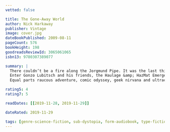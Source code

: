 ```yaml
---
vetted: false

title: The Gone-Away World
author: Nick Harkaway
publisher: Vintage
image: cover.jpg
dateBookPublished: 2009-08-11
pageCount: 576
bookHeight: 198
goodreadsReviewId: 3065061065
isbn13: 9780307389077

summary: |
  There couldn’t be a fire along the Jorgmund Pipe. It was the last thing the world needed. But there it was, burning bright on national television. The Pipe was what kept the Livable Zone safe from the bandits, monsters and nightmares the Go Away War had left in its wake. The fire was a very big problem.
  Enter Gonzo Lubitsch and his friends, the Haulage &amp; HazMat Emergency Civil Freebooting Company, a team of master troubleshooters who roll into action when things get particularly hot. They helped build the Pipe. Now they have to preserve it—and save humanity yet again. But this job is not all it seems. It will touch more closely on Gonzo’s life, and that of his best friend, than either of them can imagine. And it will decide the fate of the Gone-Away World.
  Equal parts raucous adventure, comic odyssey, geek nirvana and ultracool epic, The Gone-Away World is a story of—among other things—pirates, war, mimes, greed and ninjas. But it is also the story of a world, not unlike our own, in desperate need of heroes—however unlikely they may seem.

rating5: 4
rating7: 5

readDates: [[2019-11-28, 2019-11-29]]

dateRated: 2019-11-29

tags: [genre-science-fiction, sub-dystopia, form-audiobook, type-fiction]
---
```

